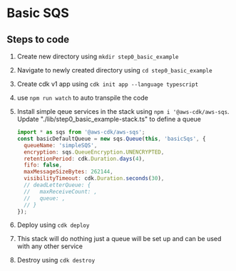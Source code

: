 # Basic SQS

## Steps to code

1. Create new directory using `mkdir step0_basic_example`
2. Navigate to newly created directory using `cd step0_basic_example`
3. Create cdk v1 app using `cdk init app --language typescript`
4. use `npm run watch` to auto transpile the code
5. Install simple qeue services in the stack using `npm i '@aws-cdk/aws-sqs`. Update "./lib/step0_basic_example-stack.ts" to define a queue

   ```js
   import * as sqs from '@aws-cdk/aws-sqs';
   const basicDefaultQueue = new sqs.Queue(this, 'basicSqs', {
     queueName: 'simpleSQS',
     encryption: sqs.QueueEncryption.UNENCRYPTED,
     retentionPeriod: cdk.Duration.days(4),
     fifo: false,
     maxMessageSizeBytes: 262144,
     visibilityTimeout: cdk.Duration.seconds(30),
     // deadLetterQueue: {
     //   maxReceiveCount: ,
     //   queue: ,
     // }
   });
   ```

6. Deploy using `cdk deploy`
7. This stack will do nothing just a queue will be set up and can be used with any other service
8. Destroy using `cdk destroy`
